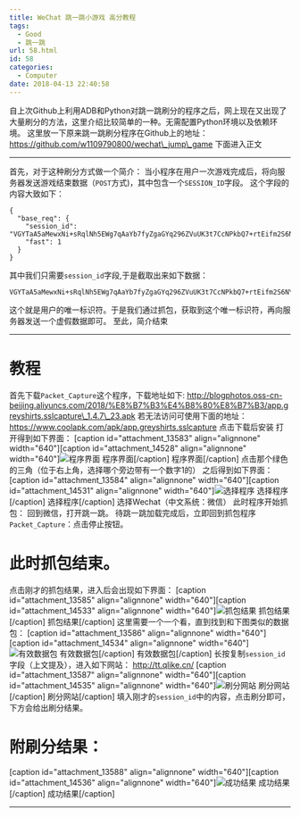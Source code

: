 ```yaml
---
title: WeChat 跳一跳小游戏 高分教程
tags:
  - Good
  - 跳一跳
url: 58.html
id: 58
categories:
  - Computer
date: 2018-04-13 22:40:58
---
```


自上次Github上利用ADB和Python对跳一跳刷分的程序之后，网上现在又出现了大量刷分的方法，这里介绍比较简单的一种。无需配置Python环境以及依赖环境。 这里放一下原来跳一跳刷分程序在Github上的地址：https://github.com/w1109790800/wechat\_jump\_game 下面进入正文

* * *

首先，对于这种刷分方式做一个简介： 当小程序在用户一次游戏完成后，将向服务器发送游戏结束数据（`POST`方式)，其中包含一个`SESSION_ID`字段。 这个字段的内容大致如下：

    {
      "base_req": {
        "session_id": "VGYTaA5aMewxNi+sRqlNh5EWg7qAaYb7fyZgaGYq296ZVuUK3t7CcNPkbQ7+rtEifm2S6NYrbKTZtYvrUH+dYORFZxV8X4Xt5BImRH0FYZhqNcICeNylDwxRu6tJJw+Ikk/eo+iedPj9R/t58r7K6A\u003d\u003d",
        "fast": 1
      }
    }
    

其中我们只需要`session_id`字段,于是截取出来如下数据：

    VGYTaA5aMewxNi+sRqlNh5EWg7qAaYb7fyZgaGYq296ZVuUK3t7CcNPkbQ7+rtEifm2S6NYrbKTZtYvrUH+dYORFZxV8X4Xt5BImRH0FYZhqNcICeNylDwxRu6tJJw+Ikk/eo+iedPj9R/t58r7K6A\u003d\u003d
    

这个就是用户的唯一标识符。于是我们通过抓包，获取到这个唯一标识符，再向服务器发送一个虚假数据即可。 至此，简介结束

* * *

教程
==

首先下载`Packet_Capture`这个程序，下载地址如下: http://blogphotos.oss-cn-beijing.aliyuncs.com/2018/%E8%B7%B3%E4%B8%80%E8%B7%B3/app.greyshirts.sslcapture\_1.4.7\_23.apk 若无法访问可使用下面的地址： https://www.coolapk.com/apk/app.greyshirts.sslcapture 点击下载后安装 打开得到如下界面： \[caption id="attachment\_13583" align="alignnone" width="640"\]\[caption id="attachment\_14528" align="alignnone" width="640"\]![程序界面](http://blog.echo.cool/wp-content/uploads/2018/05/unnamed-file-90.jpg) 程序界面\[/caption\] 程序界面\[/caption\] 点击那个绿色的三角（位于右上角，选择哪个旁边带有一个数字1的） 之后得到如下界面： \[caption id="attachment\_13584" align="alignnone" width="640"\]\[caption id="attachment\_14531" align="alignnone" width="640"\]![选择程序](http://blog.echo.cool/wp-content/uploads/2018/05/unnamed-file-93.jpg) 选择程序\[/caption\] 选择程序\[/caption\] 选择Wechat（中文系统：微信） 此时程序开始抓包： 回到微信，打开跳一跳。 待跳一跳加载完成后，立即回到抓包程序`Packet_Capture`：点击停止按钮。

此时抓包结束。
=======

点击刚才的抓包结果，进入后会出现如下界面： \[caption id="attachment\_13585" align="alignnone" width="640"\]\[caption id="attachment\_14533" align="alignnone" width="640"\]![抓包结果](http://blog.echo.cool/wp-content/uploads/2018/05/unnamed-file-94.jpg) 抓包结果\[/caption\] 抓包结果\[/caption\] 这里需要一个一个看，直到找到和下图类似的数据包： \[caption id="attachment\_13586" align="alignnone" width="640"\]\[caption id="attachment\_14534" align="alignnone" width="640"\]![有效数据包](http://blog.echo.cool/wp-content/uploads/2018/05/unnamed-file-95.jpg) 有效数据包\[/caption\] 有效数据包\[/caption\] 长按复制`session_id`字段（上文提及），进入如下网站： http://tt.qlike.cn/ \[caption id="attachment\_13587" align="alignnone" width="640"\]\[caption id="attachment\_14535" align="alignnone" width="640"\]![刷分网站](http://blog.echo.cool/wp-content/uploads/2018/05/unnamed-file-96.jpg) 刷分网站\[/caption\] 刷分网站\[/caption\] 填入刚才的`session_id`中的内容，点击刷分即可，下方会给出刷分结果。

附刷分结果：
======

\[caption id="attachment\_13588" align="alignnone" width="640"\]\[caption id="attachment\_14536" align="alignnone" width="640"\]![成功结果](http://blog.echo.cool/wp-content/uploads/2018/05/unnamed-file-97.jpg) 成功结果\[/caption\] 成功结果\[/caption\]

* * *